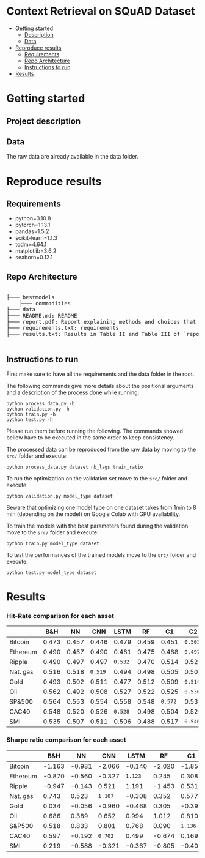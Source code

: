# Context Retrieval on SQuAD Dataset

* [Getting started](#getting-started)
    * [Description](#project-description)
    * [Data](#data)
* [Reproduce results](#reproduce-results)
    * [Requirements](#Requirements)
    * [Repo Architecture](#repo-architecture)
    * [Instructions to run](#instructions-to-run)
* [Results](#results)

# Getting started

## Project description


## Data
The raw data are already available in the data folder.

# Reproduce results
## Requirements

- python=3.10.8
- pytorch=1.13.1
- pandas=1.5.2
- scikit-learn=1.1.3
- tqdm=4.64.1
- matplotlib=3.6.2
- seaborn=0.12.1

## Repo Architecture
<pre>  
├─── bestmodels
    ├─── commodities
├─── data
├─── README.md: README
├─── report.pdf: Report explaining methods and choices that have been made.
├─── requirements.txt: requirements
├─── results.txt: Results in Table II and Table III of `reports.pdf`

</pre>

## Instructions to run 
First make sure to have all the requirements and the data folder in the root.

The following commands give more details about the positional arguments and a description of the process done while running:

```
python process_data.py -h
python validation.py -h
python train.py -h
python test.py -h
```
Please run them before running the following. The commands showed bellow have to be executed in the same order to keep consistency.

The processed data can be reproduced from the raw data by moving to the `src/` folder and execute:
```
python process_data.py dataset nb_lags train_ratio
````

To run the optimization on the validation set move to the `src/` folder and execute:
```
python validation.py model_type dataset
```
Beware that optimizing one model type on one dataset takes from 1min to 8 min (depending on the model) on Google Colab with GPU availability.

To train the models with the best parameters found during the validation move to the `src/` folder and execute:
```
python train.py model_type dataset
```

To test the performances of the trained models move to the `src/` folder and execute:
```
python test.py model_type dataset
````
# Results

### Hit-Rate comparison for each asset
|          | B&H |  NN                     | CNN                    | LSTM  | RF | C1            | C2
|-------------------|------------|-------|---------------------------------|---------------------------------|----------------|-------------|------------------------|
| Bitcoin  | 0.473      | 0.457 | 0.446                           | 0.479                  | 0.459          | 0.451       | `0.505`
| Ethereum | 0.490      | 0.457 | 0.490                  | 0.481                           | 0.475          | 0.488       | `0.497`
| Ripple   | 0.490      | 0.497 | 0.497                           | `0.532` | 0.470          | 0.514       | 0.525
| Nat. gas | 0.516      | 0.518 | `0.519` | 0.494                           | 0.498          | 0.505       | 0.502
| Gold     | 0.493      | 0.502 | 0.511                           | 0.477                           | 0.512 | 0.509       | `0.514`
| Oil      | 0.562      | 0.492 | 0.508                           | 0.527                  | 0.522          | 0.525       | `0.536`
| SP&500    |  0.564 | 0.553                           | 0.554                           | 0.558 | 0.548       | `0.572` | 0.533
| CAC40    | 0.548      | 0.520 | 0.526                           | `0.528` | 0.498          | 0.504       | 0.520
| SMI      | 0.535      | 0.507 | 0.511                  | 0.506                           | 0.488          | 0.517       | `0.546`

### Sharpe ratio comparison for each asset
|          | B&H | NN                     | CNN                    | LSTM  | RF | C1           | C2 |
|-------------------|------------|--------|---------------------------------|---------------------------------|----------------|-------------|------------------------|
| Bitcoin  | -1.163     | -0.981 | -2.066                          | -0.140                | -2.020         | -1.856      | `0.413` |
| Ethereum | -0.870     | -0.560 | -0.327                          | `1.123` | 0.245          | 0.308       | -0.404                 |
| Ripple   | -0.947     | -0.143 | 0.521                           | 1.191                  | -1.453         | 0.531       | `1.497` |
| Nat. gas | 0.743      | 0.523  | `1.107` | -0.308                          | 0.352          | 0.577       | 0.615                  |
| Gold     | 0.034      | -0.056 | -0.960                          | -0.468                          | 0.305 | -0.390      | `0.596` |
| Oil      | 0.686      | 0.389  | 0.652                           | 0.994                           | 1.012 | 0.810       | `1.049` |
| S&P500      | 0.518  | 0.833                  | 0.801                           | 0.768          | 0.090       | `1.136` | 0.551       |
| CAC40    | 0.597      | -0.192 | `0.702` | 0.499                           | -0.674         | 0.169       | 0.685                  |
| SMI      | 0.219      | -0.588 | -0.321                 | -0.367                          | -0.805         | -0.400      | `0.522` |

<pre>
</pre>
